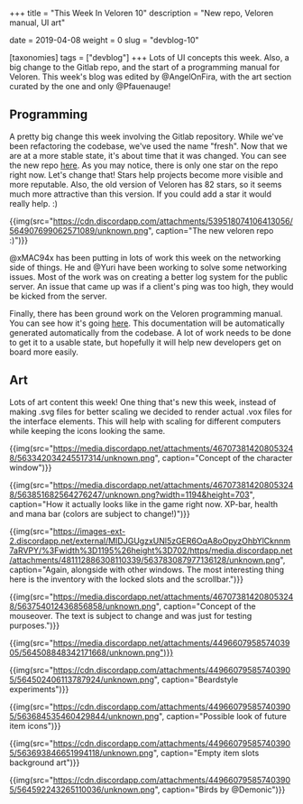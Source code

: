 +++
title = "This Week In Veloren 10"
description = "New repo, Veloren manual, UI art"

date = 2019-04-08
weight = 0
slug = "devblog-10"

[taxonomies]
tags = ["devblog"]
+++
Lots of UI concepts this week. Also, a big change to the Gitlab repo, and the start of a programming manual for Veloren. This week's blog was edited by @AngelOnFira, with the art section curated by the one and only @Pfauenauge!

## Programming

A pretty big change this week involving the Gitlab repository. While we've been refactoring the codebase, we've used the name "fresh". Now that we are at a more stable state, it's about time that it was changed. You can see the new repo [here](https://gitlab.com/veloren/veloren). As you may notice, there is only one star on the repo right now. Let's change that! Stars help projects become more visible and more reputable. Also, the old version of Veloren has 82 stars, so it seems much more attractive than this version. If you could add a star it would really help. :)

{{img(src="https://cdn.discordapp.com/attachments/539518074106413056/564907699062571089/unknown.png", caption="The new veloren repo :)")}}

@xMAC94x has been putting in lots of work this week on the networking side of things. He and @Yuri have been working to solve some networking issues. Most of the work was on creating a better log system for the public server. An issue that came up was if a client's ping was too high, they would be kicked from the server.

Finally, there has been ground work on the Veloren programming manual. You can see how it's going [here](https://manual.veloren.net/). This documentation will be automatically generated automatically from the codebase. A lot of work needs to be done to get it to a usable state, but hopefully it will help new developers get on board more easily.

## Art

Lots of art content this week! One thing that's new this week, instead of making .svg files for better scaling we decided to render actual .vox files for the interface elements. This will help with scaling for different computers while keeping the icons looking the same.

{{img(src="https://media.discordapp.net/attachments/467073814208053248/563342034245517314/unknown.png", caption="Concept of the character window")}}

{{img(src="https://media.discordapp.net/attachments/467073814208053248/563851682564276247/unknown.png?width=1194&height=703", caption="How it actually looks like in the game right now. XP-bar, health and mana bar (colors are subject to change!)")}}

{{img(src="https://images-ext-2.discordapp.net/external/MIDJGUgzxUNl5zGER6OqA8oOpyzOhbYlCknnm7aRVPY/%3Fwidth%3D1195%26height%3D702/https/media.discordapp.net/attachments/481112886308110339/563783087977136128/unknown.png", caption="Again, alongside with other windows. The most interesting thing here is the inventory with the locked slots and the scrollbar.")}}

{{img(src="https://media.discordapp.net/attachments/467073814208053248/563754012436856858/unknown.png", caption="Concept of the mouseover. The text is subject to change and was just for testing purposes.")}}

{{img(src="https://media.discordapp.net/attachments/449660795857403905/564508848342171668/unknown.png")}}

{{img(src="https://cdn.discordapp.com/attachments/449660795857403905/564502406113787924/unknown.png", caption="Beardstyle experiments")}}

{{img(src="https://cdn.discordapp.com/attachments/449660795857403905/563684535460429844/unknown.png", caption="Possible look of future item icons")}}

{{img(src="https://cdn.discordapp.com/attachments/449660795857403905/563693846651994118/unknown.png", caption="Empty item slots background art")}}

{{img(src="https://cdn.discordapp.com/attachments/449660795857403905/564592243265110036/unknown.png", caption="Birds by @Demonic")}}
